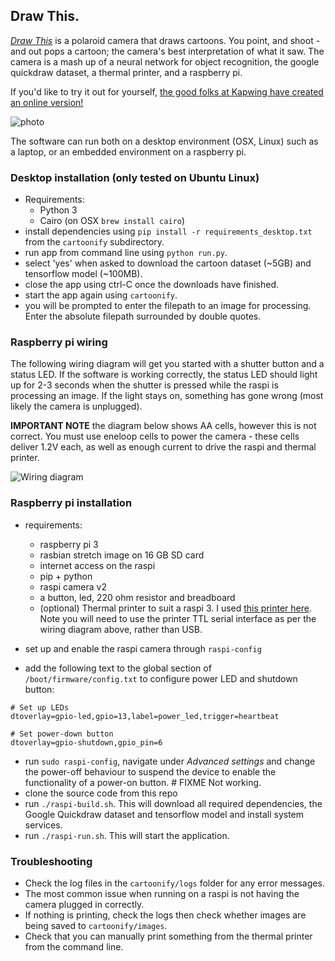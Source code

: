 ## Draw This.

[_Draw This_](http://danmacnish.com/2018/07/01/draw-this/) is a polaroid camera that draws cartoons.
You point, and shoot - and out pops a cartoon; the camera's best interpretation of what it saw.
The camera is a mash up of a neural network for object recognition, the google quickdraw dataset, a thermal printer, and a raspberry pi.

If you'd like to try it out for yourself, [the good folks at Kapwing have created an online version!](https://www.kapwing.com/cartoonify) 

![photo](../master/photos/raspi-camera-cartoons.jpg)

The software can run both on a desktop environment (OSX, Linux) such as a laptop, or an embedded environment on a raspberry pi. 

### Desktop installation (only tested on Ubuntu Linux)

- Requirements:
    * Python 3
    * Cairo (on OSX `brew install cairo`)
- install dependencies using `pip install -r requirements_desktop.txt` from the `cartoonify` subdirectory.
- run app from command line using `python run.py`.
- select 'yes' when asked to download the cartoon dataset (~5GB) and tensorflow model (~100MB).
- close the app using ctrl-C once the downloads have finished.
- start the app again using `cartoonify`.
- you will be prompted to enter the filepath to an image for processing. Enter the absolute filepath surrounded by double quotes.

### Raspberry pi wiring

The following wiring diagram will get you started with a shutter button and a status LED.
If the software is working correctly, the status LED should light up for 2-3 seconds when the shutter is pressed
while the raspi is processing an image. If the light stays on, something has gone wrong (most likely the camera is unplugged).

__IMPORTANT NOTE__ the diagram below shows AA cells, however this is not correct. You must use eneloop cells to power the camera - these cells
deliver 1.2V each, as well as enough current to drive the raspi and thermal printer.

![Wiring diagram](../master/schematics/cartoon_camera_schematic_bb.png)

### Raspberry pi installation

- requirements:
    * raspberry pi 3
    * rasbian stretch image on 16 GB SD card
    * internet access on the raspi
    * pip + python
    * raspi camera v2
    * a button, led, 220 ohm resistor and breadboard
    * (optional) Thermal printer to suit a raspi 3. I used [this printer here](https://www.adafruit.com/product/2751).
    Note you will need to use the printer TTL serial interface as per the wiring diagram above, rather than USB.

- set up and enable the raspi camera through `raspi-config`
- add the following text to the global section of `/boot/firmware/config.txt` to configure power LED and shutdown button:
```
# Set up LEDs
dtoverlay=gpio-led,gpio=13,label=power_led,trigger=heartbeat

# Set power-down button
dtoverlay=gpio-shutdown,gpio_pin=6
```
- run `sudo raspi-config`, navigate under *Advanced settings* and change the power-off behaviour to suspend the device to enable the functionality of a power-on button. # FIXME Not working.
- clone the source code from this repo
- run `./raspi-build.sh`. This will download all required dependencies, the Google Quickdraw dataset and tensorflow model and install system services.
- run `./raspi-run.sh`. This will start the application.


### Troubleshooting

- Check the log files in the `cartoonify/logs` folder for any error messages.
- The most common issue when running on a raspi is not having the camera plugged in correctly.
- If nothing is printing, check the logs then check whether images are being saved to `cartoonify/images`.
- Check that you can manually print something from the thermal printer from the command line.


